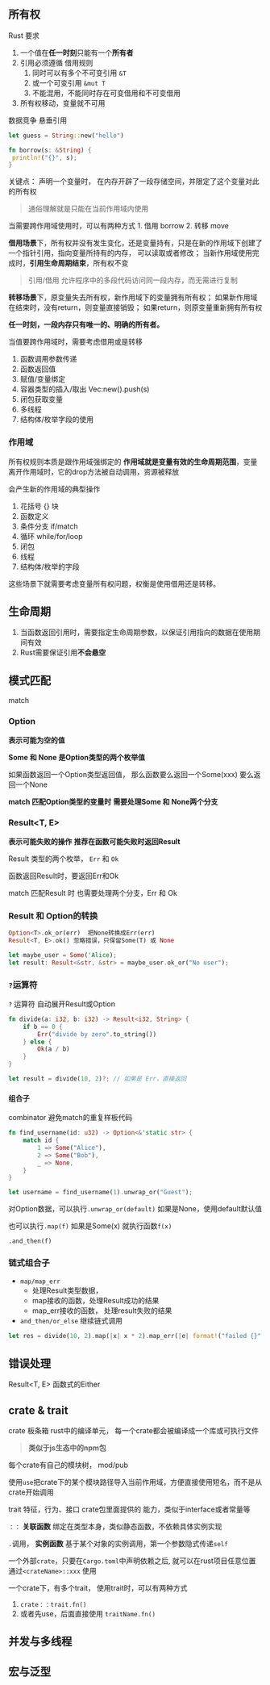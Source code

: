 ## 所有权
Rust 要求
1. 一个值在**任一时刻**只能有一个**所有者**
2. 引用必须遵循 借用规则
	1. 同时可以有多个不可变引用 `&T`
	2. 或一个可变引用 `&mut T`
	3. 不能混用，不能同时存在可变借用和不可变借用
3. 所有权移动，变量就不可用

数据竞争
悬垂引用

```rust
let guess = String::new("hello")

fn borrow(s: &String) {
 println!("{}", s);
}
```

关键点：
声明一个变量时，
在内存开辟了一段存储空间，并限定了这个变量对此的所有权

> 通俗理解就是只能在当前作用域内使用

当需要跨作用域使用时，可以有两种方式
	1. 借用 borrow
	2. 转移 move

**借用场景**下，所有权并没有发生变化，还是变量持有，只是在新的作用域下创建了一个指针引用，指向变量所持有的内存， 可以读取或者修改； 当新作用域使用完成时，**引用生命周期结束**，所有权不变

> 引用/借用 允许程序中的多段代码访问同一段内存，而无需进行复制

**转移场景**下，原变量失去所有权，新作用域下的变量拥有所有权；
如果新作用域在结束时，没有return，则变量直接销毁；
如果return，则原变量重新拥有所有权

**任一时刻，一段内存只有唯一的、明确的所有者。**

当值要跨作用域时，需要考虑借用或是转移
1. 函数调用参数传递
2. 函数返回值
3. 赋值/变量绑定
4. 容器类型的插入/取出  Vec:new().push(s)
5. 闭包获取变量
6. 多线程
7. 结构体/枚举字段的使用


### 作用域
所有权规则本质是跟作用域强绑定的
**作用域就是变量有效的生命周期范围**，变量离开作用域时，它的drop方法被自动调用，资源被释放

会产生新的作用域的典型操作
1. 花括号 {} 块
2. 函数定义
3. 条件分支 if/match
4. 循环 while/for/loop
5. 闭包
6. 线程
7. 结构体/枚举的字段

这些场景下就需要考虑变量所有权问题，权衡是使用借用还是转移。

## 生命周期
1. 当函数返回引用时，需要指定生命周期参数，以保证引用指向的数据在使用期间有效
2. Rust需要保证引用**不会悬空**



## 模式匹配
match

### Option 
**表示可能为空的值**

**Some 和 None 是Option类型的两个枚举值**

如果函数返回一个Option类型返回值，
那么函数要么返回一个Some(xxx)
要么返回一个None

**match 匹配Option类型的变量时**
**需要处理Some 和 None两个分支**

### Result<T, E> 
**表示可能失败的操作**
**推荐在函数可能失败时返回Result**

Result 类型的两个枚举， `Err` 和 `Ok`

函数返回Result时，要返回Err和Ok

match 匹配Result 时
也需要处理两个分支，Err 和 Ok

### Result 和 Option的转换
```rust
Option<T>.ok_or(err)  把None转换成Err(err)
Result<T, E>.ok() 忽略错误，只保留Some(T) 或 None

let maybe_user = Some('Alice);
let result: Result<&str, &str> = maybe_user.ok_or("No user");

```

### `?`运算符

`?` 运算符 自动展开Result或Option
```rust
fn divide(a: i32, b: i32) -> Result<i32, String> {
    if b == 0 {
        Err("divide by zero".to_string())
    } else {
        Ok(a / b)
    }
}

let result = divide(10, 2)?; // 如果是 Err，直接返回
```


#### 组合子
combinator
避免match的重复样板代码
```rust
fn find_username(id: u32) -> Option<&'static str> {
    match id {
        1 => Some("Alice"),
        2 => Some("Bob"),
        _ => None,
    }
}

let username = find_username(1).unwrap_or("Guest");

```
对Option数据，可以执行`.unwrap_or(default)`
如果是None，使用default默认值

也可以执行`.map(f)` 如果是Some(x) 就执行函数`f(x)`

`.and_then(f)`


### 链式组合子
+ `map/map_err` 
	+ 处理Result类型数据，
	+ map接收的函数，处理Result成功的结果 
	+ map_err接收的函数， 处理result失败的结果
+ `and_then/or_else` 继续链式调用

```rust
let res = divide(10, 2).map(|x| x * 2).map_err(|e| format!("failed {}", e))
```




## 错误处理
Result<T, E> 函数式的Either

## crate & trait
crate 板条箱
rust中的编译单元，
每一个crate都会被编译成一个库或可执行文件

> **类似于js生态中的npm包**

每个crate有自己的模块树， mod/pub

使用`use`把crate下的某个模块路径导入当前作用域，方便直接使用短名，而不是从crate开始调用



trait 特征，行为、接口
crate包里面提供的 能力，类似于interface或者常量等

`：：`
**关联函数**
绑定在类型本身，类似静态函数，不依赖具体实例实现

`.`调用，
**实例函数**
基于某个对象的实例调用，第一个参数隐式传递`self`

一个外部`crate`，只要在`Cargo.toml`中声明依赖之后, 就可以在rust项目任意位置通过`<crateName>::xxx` 使用

一个crate下，有多个trait， 使用trait时，可以有两种方式
1. `crate：：trait.fn()`
2. 或者先use，后面直接使用 `traitName.fn()`



## 并发与多线程


## 宏与泛型
